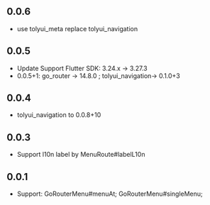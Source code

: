 ## 0.0.6
* use tolyui_meta replace tolyui_navigation


## 0.0.5
* Update Support Flutter SDK: 3.24.x -> 3.27.3
* 0.0.5+1:   go_router -> 14.8.0 ;  tolyui_navigation-> 0.1.0+3

## 0.0.4

* tolyui_navigation to 0.0.8+10

## 0.0.3

* Support l10n label by MenuRoute<T>#labelL10n

## 0.0.1

* Support: GoRouterMenu#menuAt;  GoRouterMenu#singleMenu;






